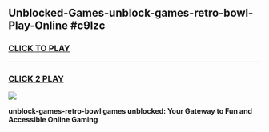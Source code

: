 
## Unblocked-Games-unblock-games-retro-bowl-Play-Online #c9lzc
<h3>
<a href="https://news.freeplayer.one?title=unblock-games-retro-bowl&ref=3">CLICK TO PLAY</a></h3>
<hr>

<h3>
<a href="https://news.freeplayer.one?title=unblock-games-retro-bowl&ref=3">CLICK 2 PLAY</a>
  
</h3>

<a href="https://news.freeplayer.one?title=unblock-games-retro-bowl&ref=3"><img src="https://clearcache.store/games.png"></a>


**unblock-games-retro-bowl games unblocked: Your Gateway to Fun and Accessible Online Gaming**
